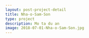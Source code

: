 ```yaml
---
layout: post-project-detail
title: Nha-o-Sam-Son
type: project
description: Mo ta du an
image: 2018-07-01-Nha-o-Sam-Son.jpg
---
```

